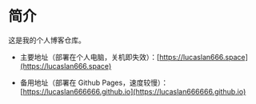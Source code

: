 # 简介

这是我的个人博客仓库。

- 主要地址（部署在个人电脑，关机即失效）：[https://lucaslan666.space](https://lucaslan666.space)

- 备用地址（部署在 Github Pages，速度较慢）：[https://lucaslan666666.github.io](https://lucaslan666666.github.io)

